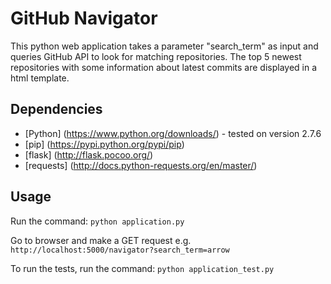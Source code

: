 # GitHub Navigator

This python web application takes a parameter "search_term" as input and queries GitHub API to look for matching repositories. The top 5 newest repositories with some information about latest commits
 are displayed in a html template.
 
## Dependencies

 - [Python] (https://www.python.org/downloads/) - tested on version 2.7.6
 - [pip] (https://pypi.python.org/pypi/pip)
 - [flask] (http://flask.pocoo.org/)
 - [requests] (http://docs.python-requests.org/en/master/)

## Usage

Run the command: 
`python application.py`

Go to browser and make a GET request e.g. 
`http://localhost:5000/navigator?search_term=arrow`

To run the tests, run the command: 
`python application_test.py` 